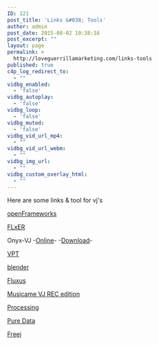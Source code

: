 ```yaml
---
ID: 121
post_title: 'Links &#038; Tools'
author: admin
post_date: 2015-08-02 10:38:16
post_excerpt: ""
layout: page
permalink: >
  http://loveguerrillamarketing.com/links-tools
published: true
c4p_log_redirect_to:
  - ""
vidbg_enabled:
  - 'false'
vidbg_autoplay:
  - 'false'
vidbg_loop:
  - 'false'
vidbg_muted:
  - 'false'
vidbg_vid_url_mp4:
  - ""
vidbg_vid_url_webm:
  - ""
vidbg_img_url:
  - ""
vidbg_custom_overlay_html:
  - ""
---
```

Here are some links &amp; tool for vj's

<a href="http://www.openframeworks.cc/" target="_blank">openFrameworks</a>

<a href="https://flxer.net/software/downloads/" target="_blank">FLxER</a>

Onyx-VJ -<a href="https://www.videopong.net/onyx/" target="_blank">Online</a>- -<a href="https://github.com/Onyx-VJ" target="_blank">Download</a>-

<a href="https://hcgilje.wordpress.com/vpt/">VPT</a>

<a href="https://www.blender.org/" target="_blank">blender</a>

<a href="http://www.pawfal.org/fluxus/" target="_blank">Fluxus</a>

<a href="http://recmadrid.com/2012/vjplayer/" target="_blank">Musicame VJ REC edition</a>

<a href="https://processing.org/" target="_blank">Processing</a>

<a href="https://puredata.info/" target="_blank">Pure Data</a>

<a href="https://www.dyne.org/software/freej/" target="_blank">Freej</a>